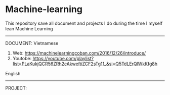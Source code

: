 # Machine-learning
This repository save all document and projects I do during the time I myself lean Machine Learning 

-----------------------------------------------------------------------------------------------

DOCUMENT:
Vietnamese
1. Web:  https://machinelearningcoban.com/2016/12/26/introduce/
2. Youtobe:  https://youtube.com/playlist?list=PLaKukjQCR56ZRh2cAkweftiZCF2sTg11_&si=Q5TdLErQlWkKfg8h
   
English 

------------------------------------------------------------------------------------------------

PROJECT: 

